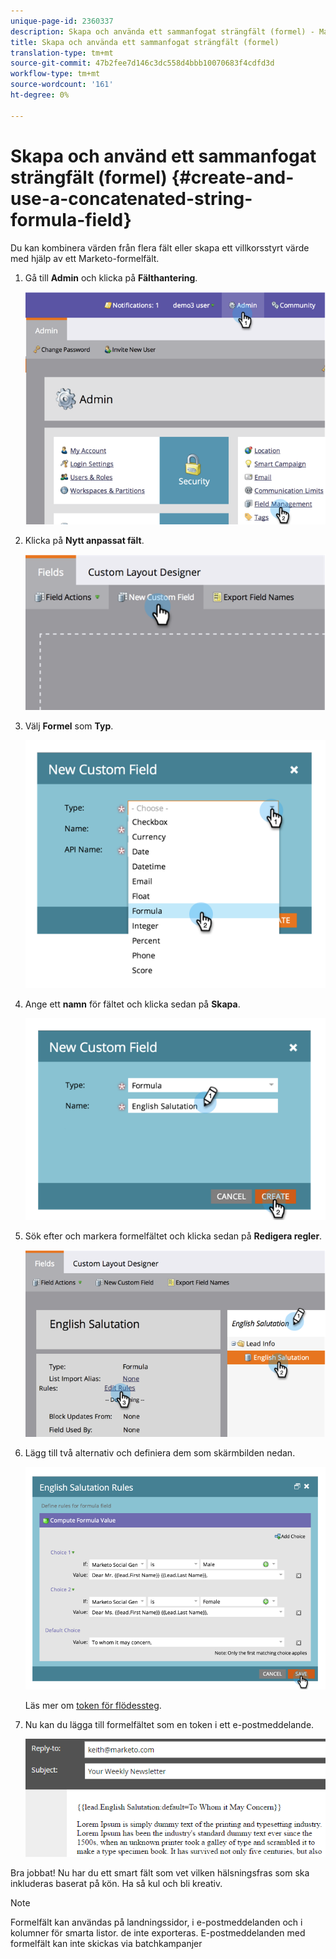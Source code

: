```yaml
---
unique-page-id: 2360337
description: Skapa och använda ett sammanfogat strängfält (formel) - Marketo Docs - Produktdokumentation
title: Skapa och använda ett sammanfogat strängfält (formel)
translation-type: tm+mt
source-git-commit: 47b2fee7d146c3dc558d4bbb10070683f4cdfd3d
workflow-type: tm+mt
source-wordcount: '161'
ht-degree: 0%

---
```



# Skapa och använd ett sammanfogat strängfält (formel) {#create-and-use-a-concatenated-string-formula-field}

Du kan kombinera värden från flera fält eller skapa ett villkorsstyrt värde med hjälp av ett Marketo-formelfält.

1. Gå till **Admin** och klicka på **Fälthantering**.

   ![](assets/image2014-9-19-9-3a44-3a58.png)

1. Klicka på **Nytt anpassat fält**.

   ![](assets/image2014-9-19-9-3a45-3a8.png)

1. Välj **Formel** som **Typ**.

   ![](assets/image2014-9-19-9-3a45-3a17.png)

1. Ange ett **namn** för fältet och klicka sedan på **Skapa**.

   ![](assets/image2014-9-19-9-3a46-3a0.png)

1. Sök efter och markera formelfältet och klicka sedan på **Redigera regler**.

   ![](assets/image2014-9-19-9-3a46-3a13.png)

1. Lägg till två alternativ och definiera dem som skärmbilden nedan.

   ![](assets/image2014-9-19-9-3a46-3a25.png)

   Läs mer om [token för flödessteg](../../../product-docs/core-marketo-concepts/smart-campaigns/flow-actions/use-tokens-in-flow-steps.md).

1. Nu kan du lägga till formelfältet som en token i ett e-postmeddelande.

   ![](assets/seven.png)

Bra jobbat! Nu har du ett smart fält som vet vilken hälsningsfras som ska inkluderas baserat på kön. Ha så kul och bli kreativ.

>[!NOTE]
>
>Formelfält kan användas på landningssidor, i e-postmeddelanden och i kolumner för smarta listor. de inte exporteras. E-postmeddelanden med formelfält kan inte skickas via batchkampanjer

